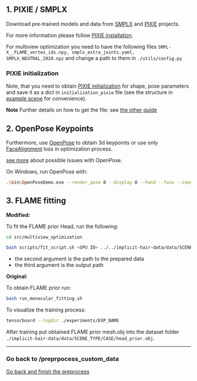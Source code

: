 ## 1. PIXIE / SMPLX

Download pre-trained models and data from [SMPLX](https://smpl-x.is.tue.mpg.de/)  and [PIXIE](https://pixie.is.tue.mpg.de/) projects.

For more information please follow [PIXIE installation](https://github.com/yfeng95/PIXIE/blob/master/Doc/docs/getting_started.md).

For multiview optimization you need to have the following files ```SMPL-X__FLAME_vertex_ids.npy, smplx_extra_joints.yaml, SMPLX_NEUTRAL_2020.npz``` and change a path to them in ```./utils/config.py```

### PIXIE initialization

Note, that you need to obtain  [PIXIE initialization](https://github.com/yfeng95/PIXIE) for shape, pose parameters and save it as a dict in ```initialization_pixie``` file (see the structure in [example scene](../../example) for convenience). 

**Note**
Further details on how to get the file: see [the other guide](/custom_dataset/custom_data.md#32-pixie-initialization_pixie)  

## 2. OpenPose Keypoints

Furthermore, use [OpenPose](https://github.com/CMU-Perceptual-Computing-Lab/openpose) to obtain 3d keypoints or use only [FaceAlignment](https://github.com/1adrianb/face-alignment) loss in optimization process.

[see more](/custom_dataset/troubleshoot.md#47-openpose) about possible Issues with OpenPose.  

On Windows, run OpenPose with:  
```bash
.\bin\OpenPoseDemo.exe --render_pose 0 --display 0 --hand --face --image_dir .\path\to\image\dir --write_json .\CASE\openpose_kp
```

## 3. FLAME fitting

**Modified:**

To fit the FLAME prior Head, run the following:  
```bash
cd src/multiview_optimization

bash scripts/fit_script.sh <GPU ID> ../../implicit-hair-data/data/SCENE_TYPE/CASE ./experiments/CASE
```
- the second argument is the path to the prepared data  
- the third argument is the output path


**Original:**

To obtain FLAME prior run:

```bash
bash run_monocular_fitting.sh
```
To visualize the training process:

```bash
tensorboard --logdir ./experiments/EXP_NAME
```

After training put obtained FLAME prior mesh.obj into the dataset folder ```./implicit-hair-data/data/SCENE_TYPE/CASE/head_prior.obj```.

---
### Go back to /preprpocess_custom_data

[Go back and finish the preprocess](/custom_dataset/custom_data.md#39-flame-head)